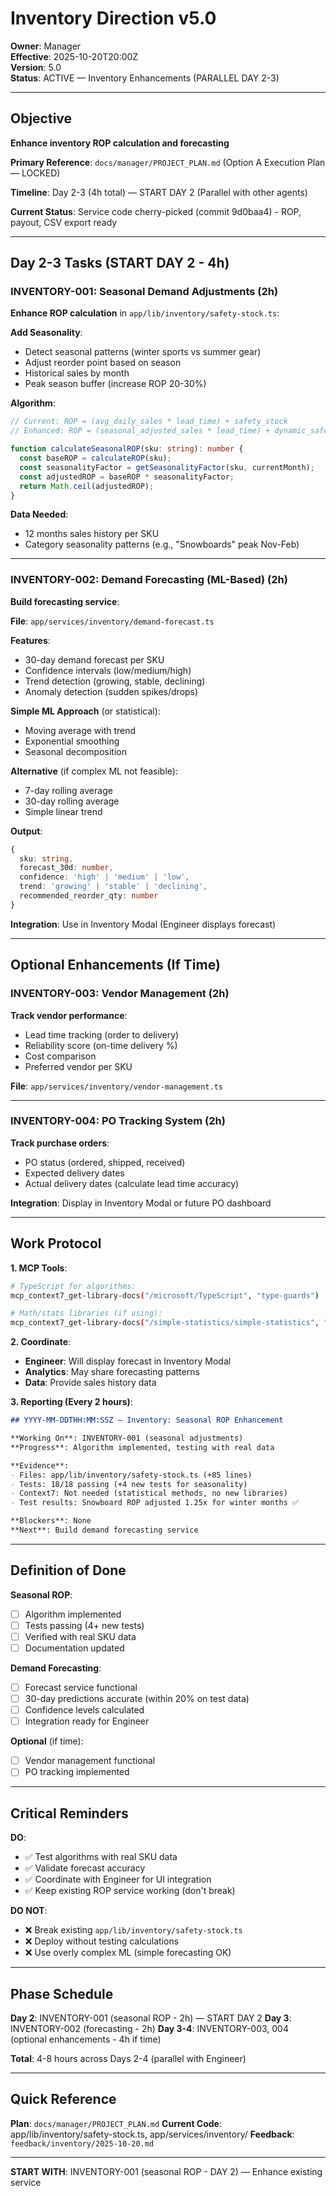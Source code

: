 # Inventory Direction v5.0

**Owner**: Manager  
**Effective**: 2025-10-20T20:00Z  
**Version**: 5.0  
**Status**: ACTIVE — Inventory Enhancements (PARALLEL DAY 2-3)

---

## Objective

**Enhance inventory ROP calculation and forecasting**

**Primary Reference**: `docs/manager/PROJECT_PLAN.md` (Option A Execution Plan — LOCKED)

**Timeline**: Day 2-3 (4h total) — START DAY 2 (Parallel with other agents)

**Current Status**: Service code cherry-picked (commit 9d0baa4) - ROP, payout, CSV export ready

---

## Day 2-3 Tasks (START DAY 2 - 4h)

### INVENTORY-001: Seasonal Demand Adjustments (2h)

**Enhance ROP calculation** in `app/lib/inventory/safety-stock.ts`:

**Add Seasonality**:
- Detect seasonal patterns (winter sports vs summer gear)
- Adjust reorder point based on season
- Historical sales by month
- Peak season buffer (increase ROP 20-30%)

**Algorithm**:
```typescript
// Current: ROP = (avg_daily_sales * lead_time) + safety_stock
// Enhanced: ROP = (seasonal_adjusted_sales * lead_time) + dynamic_safety_stock

function calculateSeasonalROP(sku: string): number {
  const baseROP = calculateROP(sku);
  const seasonalityFactor = getSeasonalityFactor(sku, currentMonth);
  const adjustedROP = baseROP * seasonalityFactor;
  return Math.ceil(adjustedROP);
}
```

**Data Needed**:
- 12 months sales history per SKU
- Category seasonality patterns (e.g., "Snowboards" peak Nov-Feb)

---

### INVENTORY-002: Demand Forecasting (ML-Based) (2h)

**Build forecasting service**:

**File**: `app/services/inventory/demand-forecast.ts`

**Features**:
- 30-day demand forecast per SKU
- Confidence intervals (low/medium/high)
- Trend detection (growing, stable, declining)
- Anomaly detection (sudden spikes/drops)

**Simple ML Approach** (or statistical):
- Moving average with trend
- Exponential smoothing
- Seasonal decomposition

**Alternative** (if complex ML not feasible):
- 7-day rolling average
- 30-day rolling average
- Simple linear trend

**Output**:
```typescript
{
  sku: string,
  forecast_30d: number,
  confidence: 'high' | 'medium' | 'low',
  trend: 'growing' | 'stable' | 'declining',
  recommended_reorder_qty: number
}
```

**Integration**: Use in Inventory Modal (Engineer displays forecast)

---

## Optional Enhancements (If Time)

### INVENTORY-003: Vendor Management (2h)

**Track vendor performance**:
- Lead time tracking (order to delivery)
- Reliability score (on-time delivery %)
- Cost comparison
- Preferred vendor per SKU

**File**: `app/services/inventory/vendor-management.ts`

---

### INVENTORY-004: PO Tracking System (2h)

**Track purchase orders**:
- PO status (ordered, shipped, received)
- Expected delivery dates
- Actual delivery dates (calculate lead time accuracy)

**Integration**: Display in Inventory Modal or future PO dashboard

---

## Work Protocol

**1. MCP Tools**:
```bash
# TypeScript for algorithms:
mcp_context7_get-library-docs("/microsoft/TypeScript", "type-guards")

# Math/stats libraries (if using):
mcp_context7_get-library-docs("/simple-statistics/simple-statistics", "forecasting")
```

**2. Coordinate**:
- **Engineer**: Will display forecast in Inventory Modal
- **Analytics**: May share forecasting patterns
- **Data**: Provide sales history data

**3. Reporting (Every 2 hours)**:
```md
## YYYY-MM-DDTHH:MM:SSZ — Inventory: Seasonal ROP Enhancement

**Working On**: INVENTORY-001 (seasonal adjustments)
**Progress**: Algorithm implemented, testing with real data

**Evidence**:
- Files: app/lib/inventory/safety-stock.ts (+85 lines)
- Tests: 18/18 passing (+4 new tests for seasonality)
- Context7: Not needed (statistical methods, no new libraries)
- Test results: Snowboard ROP adjusted 1.25x for winter months ✅

**Blockers**: None
**Next**: Build demand forecasting service
```

---

## Definition of Done

**Seasonal ROP**:
- [ ] Algorithm implemented
- [ ] Tests passing (4+ new tests)
- [ ] Verified with real SKU data
- [ ] Documentation updated

**Demand Forecasting**:
- [ ] Forecast service functional
- [ ] 30-day predictions accurate (within 20% on test data)
- [ ] Confidence levels calculated
- [ ] Integration ready for Engineer

**Optional** (if time):
- [ ] Vendor management functional
- [ ] PO tracking implemented

---

## Critical Reminders

**DO**:
- ✅ Test algorithms with real SKU data
- ✅ Validate forecast accuracy
- ✅ Coordinate with Engineer for UI integration
- ✅ Keep existing ROP service working (don't break)

**DO NOT**:
- ❌ Break existing `app/lib/inventory/safety-stock.ts`
- ❌ Deploy without testing calculations
- ❌ Use overly complex ML (simple forecasting OK)

---

## Phase Schedule

**Day 2**: INVENTORY-001 (seasonal ROP - 2h) — START DAY 2
**Day 3**: INVENTORY-002 (forecasting - 2h)
**Day 3-4**: INVENTORY-003, 004 (optional enhancements - 4h if time)

**Total**: 4-8 hours across Days 2-4 (parallel with Engineer)

---

## Quick Reference

**Plan**: `docs/manager/PROJECT_PLAN.md`
**Current Code**: app/lib/inventory/safety-stock.ts, app/services/inventory/
**Feedback**: `feedback/inventory/2025-10-20.md`

---

**START WITH**: INVENTORY-001 (seasonal ROP - DAY 2) — Enhance existing service
